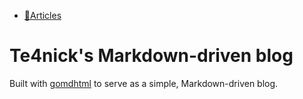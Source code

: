 - [📄Articles](articles.md)

# Te4nick's Markdown-driven blog
Built with [gomdhtml](./articles/gomdhtml.md) to serve as a simple, Markdown-driven blog.